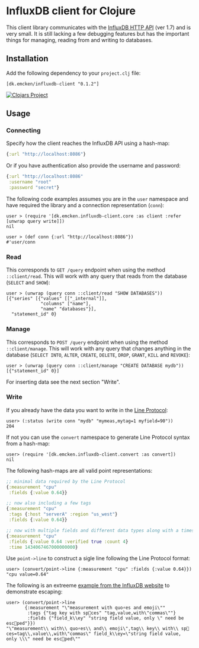 # InfluxDB client for Clojure

This client library communicates with the [InfluxDB HTTP API][1] (ver 1.7) and
is very small. It is still lacking a few debugging features but has the
important things for managing, reading from and writing to databases.

[1]: https://docs.influxdata.com/influxdb/v1.7/tools/api


## Installation

Add the following dependency to your `project.clj` file:

    [dk.emcken/influxdb-client "0.1.2"]

[![Clojars Project](https://img.shields.io/clojars/v/dk.emcken/influxdb-client.svg)](https://clojars.org/dk.emcken/influxdb-client)


## Usage

### Connecting

Specify how the client reaches the InfluxDB API using a hash-map:

```clojure
{:url "http://localhost:8086"}
```


Or if you have authentication also provide the username and password:

```clojure
{:url "http://localhost:8086"
 :username "root"
 :password "secret"}
```


The following code examples assumes you are in the `user` namespace and have
required the library and a connection representation (`conn`):

    user > (require '[dk.emcken.influxdb-client.core :as client :refer [unwrap query write]])
    nil

    user > (def conn {:url "http://localhost:8086"})
    #'user/conn


### Read

This corresponds to `GET /query` endpoint when using the method `::client/read`.
This will work with any query that reads from the database (`SELECT` and
`SHOW`):

    user > (unwrap (query conn ::client/read "SHOW DATABASES"))
    [{"series" [{"values" [["_internal"]],
                 "columns" ["name"],
                 "name" "databases"}],
      "statement_id" 0}


### Manage

This corresponds to `POST /query` endpoint when using the method
`::client/manage`. This will work with any query that changes anything in the
database (`SELECT INTO`, `ALTER`, `CREATE`, `DELETE`, `DROP`, `GRANT`, `KILL`
and `REVOKE`):

    user > (unwrap (query conn ::client/manage "CREATE DATABASE mydb"))
    [{"statement_id" 0}]

For inserting data see the next section "Write".


### Write

If you already have the data you want to write in the [Line Protocol][2]:

    user> (:status (write conn "mydb" "mymeas,mytag=1 myfield=90"))
    204


If not you can use the `convert` namespace to generate Line Protocol syntax from
a hash-map:

    user> (require '[dk.emcken.influxdb-client.convert :as convert])
    nil


The following hash-maps are all valid point representations:

```clojure
;; minimal data required by the Line Protocol
{:measurement "cpu"
 :fields {:value 0.64}}

;; now also including a few tags
{:measurement "cpu"
 :tags {:host "serverA" :region "us_west"}
 :fields {:value 0.64}}

;; now with multiple fields and different data types along with a timestamp
{:measurement "cpu"
 :fields {:value 0.64 :verified true :count 4}
 :time 1434067467000000000}
```

Use `point->line` to construct a sigle line following the Line Protocol format:

    user> (convert/point->line {:measurement "cpu" :fields {:value 0.64}})
    "cpu value=0.64"

[2]: https://docs.influxdata.com/influxdb/v1.7/write_protocols/line_protocol_reference


The following is an extreeme [example from the InfluxDB website][3] to
demonstrate escaping:

    user> (convert/point->line
           {:measurement "\"measurement with quo⚡️es and emoji\""
            :tags {"tag key with sp🚀ces" "tag,value,with\"commas\""}
            :fields {"field_k\\ey" "string field value, only \" need be esc🍭ped"}})
    "\"measurement\\ with\\ quo⚡️es\\ and\\ emoji\",tag\\ key\\ with\\ sp🚀ces=tag\\,value\\,with\"commas\" field_k\\ey=\"string field value, only \\\" need be esc🍭ped\""


[3]: https://docs.influxdata.com/influxdb/v1.7/write_protocols/line_protocol_reference#examples-2
